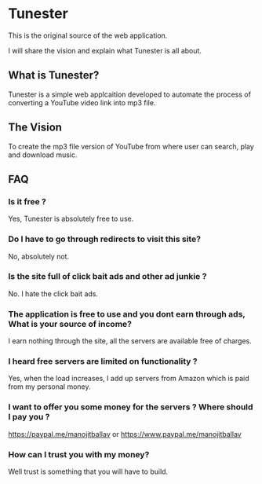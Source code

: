 # Tunester
This is the original source of the web application.

I will share the vision and explain what Tunester is all about.

## What is Tunester?
Tunester is a simple web applcaition developed to automate the process of converting a YouTube video link into mp3 file.

## The Vision
To create the mp3 file version of YouTube from where user can search, play and download music.

## FAQ
### Is it free ?
Yes, Tunester is absolutely free to use.

### Do I have to go through redirects to visit this site?
No, absolutely not.

### Is the site full of click bait ads and other ad junkie ?
No. I hate the click bait ads.

### The application is free to use and you dont earn through ads, What is your source of income?
I earn nothing through the site, all the servers are available free of charges.

### I heard free servers are limited on functionality ?
Yes, when the load increases, I add up servers from Amazon which is paid from my personal money.

### I want to offer you some money for the servers ? Where should I pay you ?
https://paypal.me/manojitballav
or
https://www.paypal.me/manojitballav

### How can I trust you with my money?
Well trust is something that you will have to build.


